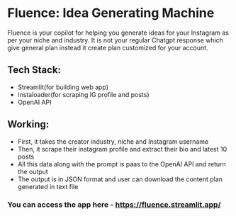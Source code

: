 # Fluence: Idea Generating Machine

Fluence is your copilot for helping you generate ideas for your Instagram as per your niche and industry. It is not your regular Chatgpt response which give general plan instead it create plan customized for your account.

## Tech Stack:
- Streamlit(for building web app)
- instaloader(for scraping IG profile and posts)
- OpenAI API

## Working:
- First, it takes the creator industry, niche and Instagram username
- Then, it scrape their instagram profile and extract their bio and latest 10 posts
- All this data along with the prompt is paas to the OpenAI API and return the output
- The output is in JSON format and user can download the content plan generated in text file

### You can access the app here - https://fluence.streamlit.app/